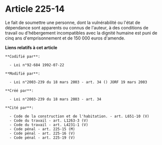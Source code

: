 # Article 225-14

Le fait de soumettre une personne, dont la vulnérabilité ou l'état de dépendance sont apparents ou connus de l'auteur, à des
conditions de travail ou d'hébergement incompatibles avec la dignité humaine est puni de cinq ans d'emprisonnement et de 150
000 euros d'amende.

**Liens relatifs à cet article**

	**Codifié par**:

	  - Loi n°92-684 1992-07-22

	**Modifié par**:

	  - Loi n°2003-239 du 18 mars 2003 - art. 34 () JORF 19 mars 2003

	**Créé par**:

	  - Loi n°2003-239 du 18 mars 2003 - art. 34

	**Cité par**:

	  - Code de la construction et de l'habitation. - art. L651-10 (V)
	  - Code du travail - art. L1263-3 (V)
	  - Code du travail - art. L4231-1 (V)
	  - Code pénal - art. 225-15 (M)
	  - Code pénal - art. 225-16 (V)
	  - Code pénal - art. 225-19 (V)
